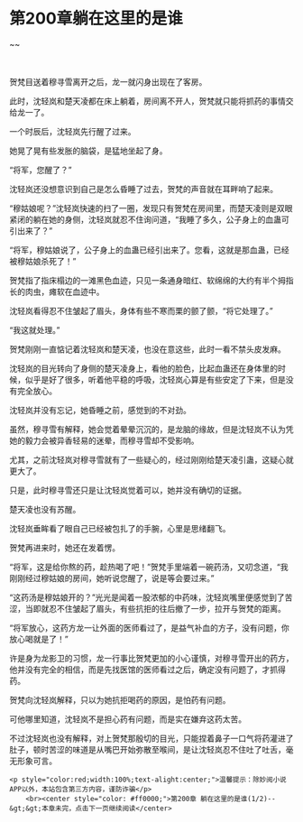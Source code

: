 # 第200章躺在这里的是谁
~~
    	    <p name="pagetop" href="javascript:void(0);" onclick="return false" style="line-height: 35px;padding: 10px;color: #333;"> </p><p>贺梵目送着穆寻雪离开之后，龙一就闪身出现在了客房。</p><p>此时，沈轻岚和楚天凌都在床上躺着，房间离不开人，贺梵就只能将抓药的事情交给龙一了。</p><p>一个时辰后，沈轻岚先行醒了过来。</p><p>她晃了晃有些发胀的脑袋，是猛地坐起了身。</p><p>“将军，您醒了？”</p><p>沈轻岚还没想意识到自己是怎么昏睡了过去，贺梵的声音就在耳畔响了起来。</p><p>“穆姑娘呢？”沈轻岚快速的扫了一圈，发现只有贺梵在房间里，而楚天凌则是双眼紧闭的躺在她的身侧，沈轻岚就忍不住询问道，“我睡了多久，公子身上的血蛊可引出来了？”</p><p>“将军，穆姑娘说了，公子身上的血蛊已经引出来了。您看，这就是那血蛊，已经被穆姑娘杀死了！”</p><p>贺梵指了指床榻边的一滩黑色血迹，只见一条通身暗红、软绵绵的大约有半个拇指长的肉虫，瘫软在血迹中。</p><p>沈轻岚看得忍不住皱起了眉头，身体有些不寒而栗的颤了颤，“将它处理了。”</p><p>“我这就处理。”</p><p>贺梵刚刚一直惦记着沈轻岚和楚天凌，也没在意这些，此时一看不禁头皮发麻。</p><p>沈轻岚的目光转向了身侧的楚天凌身上，看他的脸色，比起血蛊还在身体里的时候，似乎是好了很多，听着他平稳的呼吸，沈轻岚心算是有些安定了下来，但是没有完全放心。</p><p>沈轻岚并没有忘记，她昏睡之前，感觉到的不对劲。</p><p>虽然，穆寻雪有解释，她会觉着晕晕沉沉的，是龙脑的缘故，但是沈轻岚不认为凭她的毅力会被异香轻易的迷晕，而穆寻雪却不受影响。</p><p>尤其，之前沈轻岚对穆寻雪就有了一些疑心的，经过刚刚给楚天凌引蛊，这疑心就更大了。</p><p>只是，此时穆寻雪还只是让沈轻岚觉着可以，她并没有确切的证据。</p><p>楚天凌也没有苏醒。</p><p>沈轻岚垂眸看了眼自己已经被包扎了的手腕，心里是思绪翻飞。</p><p>贺梵再进来时，她还在发着愣。</p><p>“将军，这是给你熬的药，趁热喝了吧！”贺梵手里端着一碗药汤，又叨念道，“我刚刚经过穆姑娘的房间，她听说您醒了，说是等会要过来。”</p><p>“这药汤是穆姑娘开的？”光光是闻着一股浓郁的中药味，沈轻岚嘴里便感觉到了苦涩，当即就忍不住皱起了眉头，有些抗拒的往后撤了一步，拉开与贺梵的距离。</p><p>“将军放心，这药方龙一让外面的医师看过了，是益气补血的方子，没有问题，你放心喝就是了！”</p><p>许是身为龙影卫的习惯，龙一行事比贺梵更加的小心谨慎，对穆寻雪开出的药方，他并没有完全的相信，而是先找医馆的医师看过之后，确定没有问题了，才抓得药。</p><p>贺梵向沈轻岚解释，只以为她抗拒喝药的原因，是怕药有问题。</p><p>可他哪里知道，沈轻岚不是担心药有问题，而是实在嫌弃这药太苦。</p><p>不过沈轻岚也没有解释，对上贺梵那殷切的目光，只能捏着鼻子一口气将药灌进了肚子，顿时苦涩的味道是从嘴巴开始弥散至喉间，是让沈轻岚忍不住吐了吐舌，毫无形象可言。</p>
    	
   	<p style="color:red;width:100%;text-alight:center;">温馨提示：除妙阅小说APP以外，本站包含第三方内容，谨防诈骗</p>
    	<br><center style="color: #ff0000;">第200章 躺在这里的是谁(1/2)--&gt;&gt;本章未完，点击下一页继续阅读</center>
    	